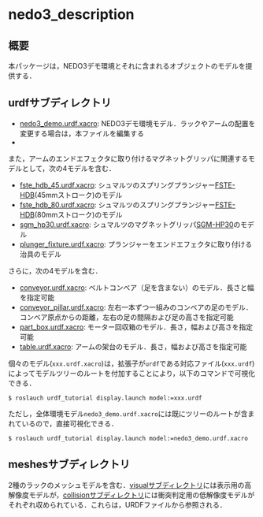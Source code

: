 nedo3_description
==================================================

## 概要
本パッケージは，NEDO3デモ環境とそれに含まれるオブジェクトのモデルを提供する．

## urdfサブディレクトリ
- [nedo3_demo.urdf.xacro](./urdf/nedo3_demo.urdf.xacro): NEDO3デモ環境モデル．ラックやアームの配置を変更する場合は，本ファイルを編集する
- 
また，アームのエンドエフェクタに取り付けるマグネットグリッパに関連するモデルとして，次の4モデルを含む．
- [fste_hdb_45.urdf.xacro](./urdf/fste_hdb_45.urdf.xacro): シュマルツのスプリングプランジャー[FSTE-HDB](https://www.schmalz.co.jp/ja-jp/vacuum-technology-for-automation/vacuum-components/mounting-elements/spring-plungers/spring-plungers-fste-hdb-307103/)(45mmストローク)のモデル
- [fste_hdb_80.urdf.xacro](./urdf/fste_hdb_80.urdf.xacro): シュマルツのスプリングプランジャー[FSTE-HDB](https://www.schmalz.co.jp/ja-jp/vacuum-technology-for-automation/vacuum-components/mounting-elements/spring-plungers/spring-plungers-fste-hdb-307103/)(80mmストローク)のモデル
- [sgm_hp30.urdf.xacro](./urdf/sgm_hp30.urdf.xacro): シュマルツのマグネットグリッパ[SGM-HP30](https://www.schmalz.co.jp/ja-jp/vacuum-technology-for-automation/vacuum-components/special-grippers/magnetic-grippers/magnetic-grippers-sgm-hp-ht-306089/10.01.17.00316/)のモデル
- [plunger_fixture.urdf.xacro](./urdf/plunger_fixture.urdf.xacro): プランジャーをエンドエフェクタに取り付ける治具のモデル

さらに，次の4モデルを含む．
- [conveyor.urdf.xacro](./urdf/conveyor.urdf.xacro): ベルトコンベア（足を含まない）のモデル．長さと幅を指定可能
- [conveyor_pillar.urdf.xacro](./urdf/conveyor_pillar.urdf.xacro): 左右一本ずつ一組みのコンベアの足のモデル．コンベア原点からの距離，左右の足の間隔および足の高さを指定可能
- [part_box.urdf.xacro](./urdf/parts_box.urdf.xacro): モーター回収箱のモデル．長さ，幅および高さを指定可能
- [table.urdf.xacro](./urdf/table.urdf.xacro): アームの架台のモデル．長さ，幅および高さを指定可能

個々のモデル(`xxx.urdf.xacro`)は，拡張子が`urdf`である対応ファイル(`xxx.urdf`)によってモデルツリーのルートを付加することにより，以下のコマンドで可視化できる．
```
$ roslauch urdf_tutorial display.launch model:=xxx.urdf
```
ただし，全体環境モデル`nedo3_demo.urdf.xacro`には既にツリーのルートが含まれているので，直接可視化できる．
```
$ roslauch urdf_tutorial display.launch model:=nedo3_demo.urdf.xacro
```
## meshesサブディレクトリ
2種のラックのメッシュモデルを含む．[visualサブディレクトリ](./meshes/visual)には表示用の高解像度モデルが，[collisionサブディレクトリ](./meshes/collision/)には衝突判定用の低解像度モデルがそれぞれ収められている．これらは，URDFファイルから参照される．
